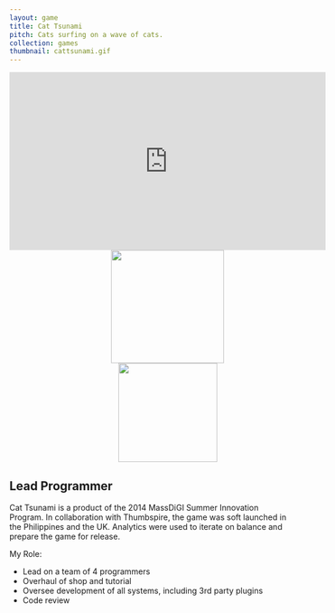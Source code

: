 ```yaml
---
layout: game
title: Cat Tsunami
pitch: Cats surfing on a wave of cats.
collection: games
thumbnail: cattsunami.gif
---
```


<div markdown="0">
  <div>
    <iframe width="560" height="315" src="https://www.youtube.com/embed/GlweifiUrE0" frameborder="0" allowfullscreen></iframe>
    <!-- There's got to be a cleaner way to convey "same width as this iframe"-->
    <div style="text-align: center; width: 560px;">
    <div class="storebutton">
      <a href="https://play.google.com/store/apps/details?id=com.thumbspire.cattsunami&hl=en">
	<image src="/assets/images/googleplay-badge.png" style="width:200px"/>
      </a>
    </div>
    <div class="storebutton">
      <a href="https://itunes.apple.com/us/app/cat-tsunami/id922532883?mt=8">
	<image src="/assets/images/ios-badge.svg" style="width:175px"/>
      </a>
    </div>
    </div>
  </div>
</div>

## Lead Programmer

Cat Tsunami is a product of the 2014 MassDiGI Summer Innovation Program. In collaboration with Thumbspire, the game was soft launched in the Philippines and the UK. Analytics were used to iterate on balance and prepare the game for release.

My Role:
- Lead on a team of 4 programmers
- Overhaul of shop and tutorial
- Oversee development of all systems, including 3rd party plugins
- Code review
